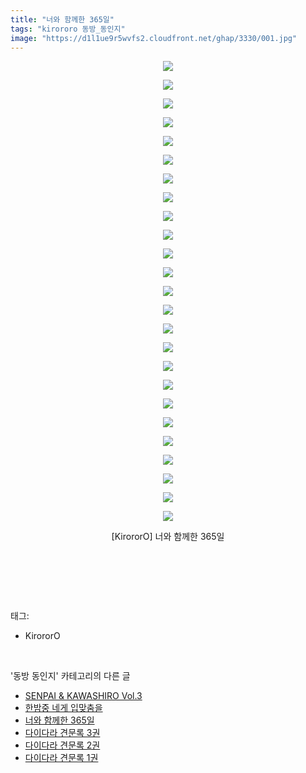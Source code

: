 ```yaml
---
title: "너와 함께한 365일"
tags: "kirororo 동방_동인지"
image: "https://d1l1ue9r5wvfs2.cloudfront.net/ghap/3330/001.jpg"
---
```

<div class="article">
<p style="text-align: center; clear: none; float: none;"><img src="{{ site.imgserver9 }}/ghap/3330/001.jpg"/></p>
<p style="text-align: center; clear: none; float: none;"><img src="{{ site.imgserver9 }}/ghap/3330/002.jpg"/></p>
<p style="text-align: center; clear: none; float: none;"><img src="{{ site.imgserver9 }}/ghap/3330/003.jpg"/></p>
<p style="text-align: center; clear: none; float: none;"><img src="{{ site.imgserver9 }}/ghap/3330/004.jpg"/></p>
<p style="text-align: center; clear: none; float: none;"><img src="{{ site.imgserver9 }}/ghap/3330/005.jpg"/></p>
<p style="text-align: center; clear: none; float: none;"><img src="{{ site.imgserver9 }}/ghap/3330/006.jpg"/></p>
<p style="text-align: center; clear: none; float: none;"><img src="{{ site.imgserver9 }}/ghap/3330/007.jpg"/></p>
<p style="text-align: center; clear: none; float: none;"><img src="{{ site.imgserver9 }}/ghap/3330/008.jpg"/></p>
<p style="text-align: center; clear: none; float: none;"><img src="{{ site.imgserver9 }}/ghap/3330/009.jpg"/></p>
<p style="text-align: center; clear: none; float: none;"><img src="{{ site.imgserver9 }}/ghap/3330/010.jpg"/></p>
<p style="text-align: center; clear: none; float: none;"><img src="{{ site.imgserver9 }}/ghap/3330/011.jpg"/></p>
<p style="text-align: center; clear: none; float: none;"><img src="{{ site.imgserver9 }}/ghap/3330/012.jpg"/></p>
<p style="text-align: center; clear: none; float: none;"><img src="{{ site.imgserver9 }}/ghap/3330/013.jpg"/></p>
<p style="text-align: center; clear: none; float: none;"><img src="{{ site.imgserver9 }}/ghap/3330/014.jpg"/></p>
<p style="text-align: center; clear: none; float: none;"><img src="{{ site.imgserver9 }}/ghap/3330/015.jpg"/></p>
<p style="text-align: center; clear: none; float: none;"><img src="{{ site.imgserver9 }}/ghap/3330/016.jpg"/></p>
<p style="text-align: center; clear: none; float: none;"><img src="{{ site.imgserver9 }}/ghap/3330/017.jpg"/></p>
<p style="text-align: center; clear: none; float: none;"><img src="{{ site.imgserver9 }}/ghap/3330/018.jpg"/></p>
<p style="text-align: center; clear: none; float: none;"><img src="{{ site.imgserver9 }}/ghap/3330/019.jpg"/></p>
<p style="text-align: center; clear: none; float: none;"><img src="{{ site.imgserver9 }}/ghap/3330/020.jpg"/></p>
<p style="text-align: center; clear: none; float: none;"><img src="{{ site.imgserver9 }}/ghap/3330/021.jpg"/></p>
<p style="text-align: center; clear: none; float: none;"><img src="{{ site.imgserver9 }}/ghap/3330/022.jpg"/></p>
<p style="text-align: center; clear: none; float: none;"><img src="{{ site.imgserver9 }}/ghap/3330/023.jpg"/></p>
<p style="text-align: center; clear: none; float: none;"><img src="{{ site.imgserver9 }}/ghap/3330/024.jpg"/></p>
<p style="text-align: center; clear: none; float: none;"><img src="{{ site.imgserver9 }}/ghap/3330/025.jpg"/></p>
<p style="text-align: center; clear: none; float: none;">[KirororO] 너와 함께한 365일</p>
<p style="text-align: center; clear: none; float: none;"><br/></p>
<p><br/></p>
</div><br/>
<div class="tagTrail">
<p>태그: </p>
<ul>
<li>KirororO</li>
</ul>
</div><br/>
<div class="another">
<p>'동방 동인지' 카테고리의 다른 글</p>
<ul>
<li><a href="/ghap_3332">SENPAI &amp; KAWASHIRO Vol.3</a></li>
<li><a href="/ghap_3331">한밤중 네게 입맞춤을</a></li>
<li><a href="/ghap_3330">너와 함께한 365일</a></li>
<li><a href="/ghap_3329">다이다라 견문록 3권</a></li>
<li><a href="/ghap_3328">다이다라 견문록 2권</a></li>
<li><a href="/ghap_3327">다이다라 견문록 1권</a></li>
</ul>
</div><br/>
<div class="cb_module cb_fluid">
<div class="cb_wrt cb_profile">
</div><!-- commentList close -->
</div><br/>
